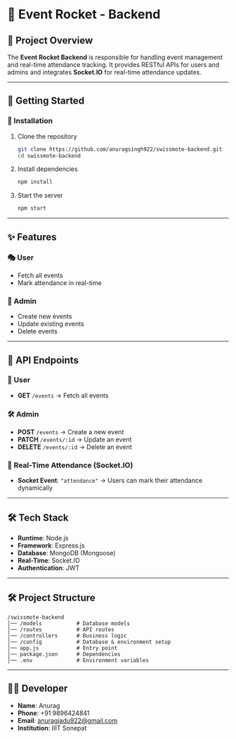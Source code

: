 # 🚀 Event Rocket - Backend  

## 📌 Project Overview  

The **Event Rocket Backend** is responsible for handling event management and real-time attendance tracking. It provides RESTful APIs for users and admins and integrates **Socket.IO** for real-time attendance updates.  

---


## 🚀 Getting Started  

### 🔧 Installation  

1. Clone the repository  
   ```sh
   git clone https://github.com/anuragsingh922/swissmote-backend.git
   cd swissmote-backend
   ```  

2. Install dependencies  
   ```sh
   npm install  
   ```  

3. Start the server  
   ```sh
   npm start
   ```  

---

## ✨ Features  

### 🎭 User  
- Fetch all events  
- Mark attendance in real-time  

### 🔧 Admin  
- Create new events  
- Update existing events  
- Delete events  

---

## 📡 API Endpoints  

### 👥 User  
- **GET** `/events` → Fetch all events  

### 🛠️ Admin  
- **POST** `/events` → Create a new event  
- **PATCH** `/events/:id` → Update an event  
- **DELETE** `/events/:id` → Delete an event  

### 🔄 Real-Time Attendance (Socket.IO)  
- **Socket Event**: `"attendance"` → Users can mark their attendance dynamically  

---

## 🛠️ Tech Stack  

- **Runtime**: Node.js  
- **Framework**: Express.js  
- **Database**: MongoDB (Mongoose)
- **Real-Time**: Socket.IO  
- **Authentication**: JWT

---

## 🛠️ Project Structure  

```
/swissmote-backend
│── /models           # Database models  
│── /routes           # API routes  
│── /controllers      # Business logic  
│── /config           # Database & environment setup  
│── app.js            # Entry point  
│── package.json      # Dependencies  
│── .env              # Environment variables  
```  

---

## 👨‍💻 Developer  

- **Name**: Anurag  
- **Phone**: +91 9896424841  
- **Email**: [anuragjadu922@gmail.com](mailto:anuragjadu922@gmail.com)  
- **Institution**: IIIT Sonepat  
